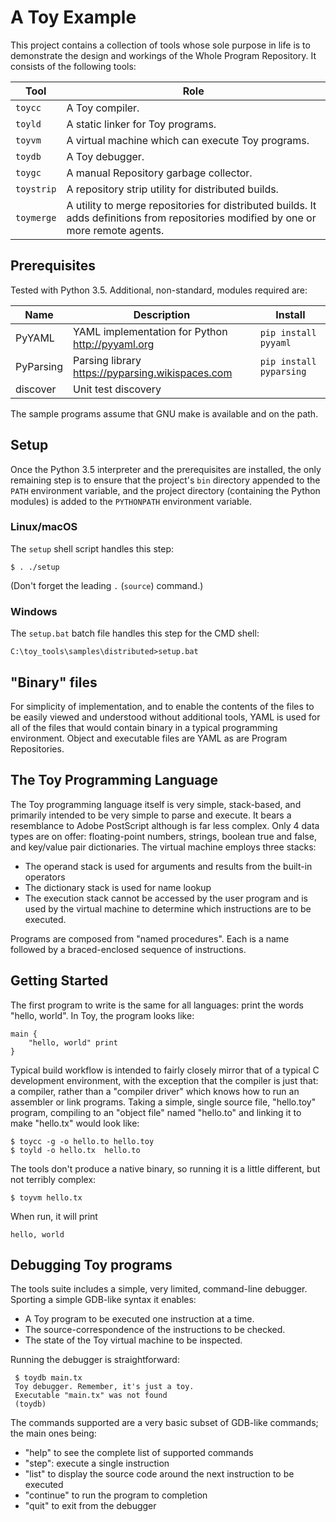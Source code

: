 # A Toy Example

This project contains a collection of tools whose sole purpose in life is to demonstrate the design and workings of the Whole Program Repository. It consists of the following tools:

Tool | Role
------------- | -------------
`toycc`  | A Toy compiler.
`toyld`  | A static linker for Toy programs.
`toyvm` | A virtual machine which can execute Toy programs.
`toydb` | A Toy debugger.
`toygc` | A manual Repository garbage collector.
`toystrip` | A repository strip utility for distributed builds.
`toymerge` | A utility to merge repositories for distributed builds. It adds definitions from repositories modified by one or more remote agents.


## Prerequisites

Tested with Python 3.5. Additional, non-standard, modules required are:

Name | Description | Install
-----|-------------|--------
PyYAML | YAML implementation for Python <http://pyyaml.org> | `pip install pyyaml`
PyParsing | Parsing library <https://pyparsing.wikispaces.com> | `pip install pyparsing`
discover | Unit test discovery | 

The sample programs assume that GNU make is available and on the path.


## Setup

Once the Python 3.5 interpreter and the prerequisites are installed, the only remaining step is to ensure that the project's `bin` directory appended to the `PATH` environment variable, and the project directory (containing the Python modules) is added to the `PYTHONPATH` environment variable. 

### Linux/macOS

The `setup` shell script handles this step:

    $ . ./setup

(Don't forget the leading `.` (`source`) command.)

### Windows

The `setup.bat` batch file handles this step for the CMD shell:

    C:\toy_tools\samples\distributed>setup.bat


## "Binary" files

For simplicity of implementation, and to enable the contents of the files to be easily viewed and understood without additional tools, YAML is used for all of the files that would contain binary in a typical programming environment. Object and executable files are YAML as are Program Repositories.


## The Toy Programming Language

The Toy programming language itself is very simple, stack-based, and primarily intended to be very simple to parse and execute. It bears a resemblance to Adobe PostScript although is far less complex. Only 4 data types are on offer: floating-point numbers, strings, boolean true and false, and key/value pair dictionaries. The virtual machine employs three stacks:

- The operand stack is used for arguments and results from the built-in operators
- The dictionary stack is used for name lookup
- The execution stack cannot be accessed by the user program and is used by the virtual machine to determine which instructions are to be executed.

Programs are composed from "named procedures". Each is a name followed by a braced-enclosed sequence of instructions.


Getting Started
----
The first program to write is the same for all languages: print the words "hello, world". In Toy, the program looks like:

    main {
        "hello, world" print
    }

Typical build workflow is intended to fairly closely mirror that of a typical C development environment, with the exception that the compiler is just that: a compiler, rather than a "compiler driver" which knows how to run an assembler or link programs. Taking a simple, single source file, "hello.toy" program, compiling to an "object file" named "hello.to" and linking it to make "hello.tx" would look like:

    $ toycc -g -o hello.to hello.toy
    $ toyld -o hello.tx  hello.to

The tools don't produce a native binary, so running it is a little different, but not terribly complex:

    $ toyvm hello.tx

When run, it will print

    hello, world


Debugging Toy programs
---
The tools suite includes a simple, very limited, command-line debugger. Sporting a simple GDB-like syntax it enables:

 - A Toy program to be executed one instruction at a time.
 - The source-correspondence of the instructions to be checked.
 - The state of the Toy virtual machine to be inspected.

Running the debugger is straightforward:

     $ toydb main.tx
     Toy debugger. Remember, it's just a toy.
     Executable "main.tx" was not found
     (toydb)

The commands supported are a very basic subset of GDB-like commands; the main ones being:

- "help" to see the complete list of supported commands
- "step": execute a single instruction
- "list" to display the source code around the next instruction to be executed
- "continue" to run the program to completion
- "quit" to exit from the debugger
